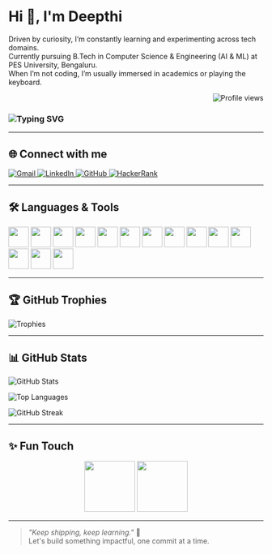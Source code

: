 # Hi 👋, I'm Deepthi

Driven by curiosity, I’m constantly learning and experimenting across tech domains.  
Currently pursuing B.Tech in Computer Science & Engineering (AI & ML) at PES University, Bengaluru.  
When I’m not coding, I’m usually immersed in academics or playing the keyboard.

<p align="right">
  <img src="https://komarev.com/ghpvc/?username=deepthi2225&label=Profile%20views&color=0e75b6&style=flat" alt="Profile views" />
</p>

<h3 align="left">
  <img src="https://readme-typing-svg.herokuapp.com?font=Fira+Code&weight=500&size=22&pause=1000&color=2BC0E4&width=435&lines=Student+at+PES+University;AI+%26+ML+Enthusiast+%F0%9F%A7%91%E2%80%8D%F0%9F%92%BB;Aspiring+Developer+%F0%9F%9A%80;Always+Learning+%F0%9F%93%9A" alt="Typing SVG" />
</h3>

---

## 🌐 Connect with me

<p align="left">
  <a href="mailto:reachdeepthi.m@gmail.com">
    <img src="https://img.shields.io/badge/Gmail-D14836?style=for-the-badge&logo=gmail&logoColor=white" alt="Gmail"/>
  </a>
  <a href="https://www.linkedin.com/in/itsdeepthi/">
    <img src="https://img.shields.io/badge/LinkedIn-0A66C2?style=for-the-badge&logo=linkedin&logoColor=white" alt="LinkedIn"/>
  </a>
  <a href="https://github.com/deepthi2225">
    <img src="https://img.shields.io/badge/GitHub-181717?style=for-the-badge&logo=github&logoColor=white" alt="GitHub"/>
  </a>
  <a href="https://www.hackerrank.com/profile/pes1ug23am092">
    <img src="https://img.shields.io/badge/HackerRank-2EC866?style=for-the-badge&logo=hackerrank&logoColor=white" alt="HackerRank"/>
  </a>
</p>

---

## 🛠️ Languages & Tools

<p align="left">
  <img src="https://cdn.jsdelivr.net/gh/devicons/devicon/icons/python/python-original.svg" width="40" height="40"/>
  <img src="https://cdn.jsdelivr.net/gh/devicons/devicon/icons/c/c-original.svg" width="40" height="40"/>
  <img src="https://cdn.jsdelivr.net/gh/devicons/devicon/icons/html5/html5-original.svg" width="40" height="40"/>
  <img src="https://cdn.jsdelivr.net/gh/devicons/devicon/icons/css3/css3-original.svg" width="40" height="40"/>
  <img src="https://cdn.jsdelivr.net/gh/devicons/devicon/icons/javascript/javascript-original.svg" width="40" height="40"/>
  <img src="https://cdn.jsdelivr.net/gh/devicons/devicon/icons/react/react-original.svg" width="40" height="40"/>
  <img src="https://cdn.jsdelivr.net/gh/devicons/devicon/icons/nodejs/nodejs-original.svg" width="40" height="40"/>
  <img src="https://cdn.jsdelivr.net/gh/devicons/devicon/icons/express/express-original.svg" width="40" height="40"/>
  <img src="https://cdn.jsdelivr.net/gh/devicons/devicon/icons/mongodb/mongodb-original.svg" width="40" height="40"/>
  <img src="https://cdn.jsdelivr.net/gh/devicons/devicon/icons/mysql/mysql-original.svg" width="40" height="40"/>
  <img src="https://cdn.jsdelivr.net/gh/devicons/devicon/icons/matlab/matlab-original.svg" width="40" height="40"/>
  <img src="https://cdn.jsdelivr.net/gh/devicons/devicon/icons/linux/linux-original.svg" width="40" height="40"/>
  <img src="https://cdn.jsdelivr.net/gh/devicons/devicon/icons/git/git-original.svg" width="40" height="40"/>
  <img src="https://cdn.jsdelivr.net/gh/devicons/devicon/icons/pandas/pandas-original.svg" width="40" height="40"/>
</p>

---

## 🏆 GitHub Trophies

![Trophies](https://github-profile-trophy.vercel.app/?username=deepthi2225&theme=darkhub&no-frame=true&column=6)

---

## 📊 GitHub Stats

![GitHub Stats](https://github-readme-stats.vercel.app/api?username=deepthi2225&show_icons=true&theme=dark&hide_border=true)

![Top Languages](https://github-readme-stats.vercel.app/api/top-langs/?username=deepthi2225&layout=compact&theme=dark&hide_border=true)

![GitHub Streak](https://github-readme-streak-stats.herokuapp.com/?user=deepthi2225&theme=dark&hide_border=true)  

---

## ✨ Fun Touch

<p align="center">
  <img src="https://raw.githubusercontent.com/DenverCoder1/DenverCoder1/main/imgs/wizard.gif" width="100"/>
  <img src="https://raw.githubusercontent.com/DenverCoder1/DenverCoder1/main/imgs/star.gif" width="100"/>
</p>

---

> _"Keep shipping, keep learning."_ 🚀  
> Let's build something impactful, one commit at a time.  
